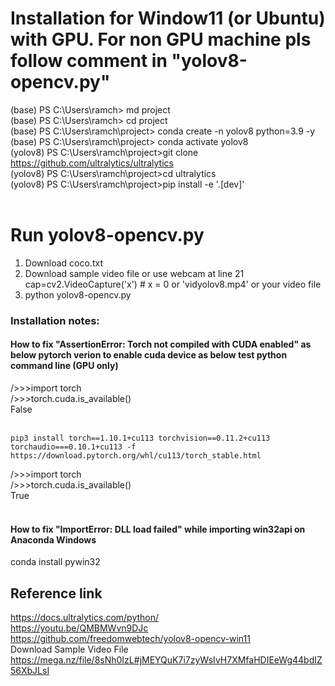 # Installation for Window11 (or Ubuntu) with GPU. For non GPU machine pls follow comment in "yolov8-opencv.py"
(base) PS C:\Users\ramch> md project <br/>
(base) PS C:\Users\ramch> cd project <br/>
(base) PS C:\Users\ramch\project> conda create -n yolov8 python=3.9 -y <br/>
(base) PS C:\Users\ramch\project> conda activate yolov8 <br/>
(yolov8) PS C:\Users\ramch\project>git clone https://github.com/ultralytics/ultralytics <br/>
(yolov8) PS C:\Users\ramch\project>cd ultralytics <br/>
(yolov8) PS C:\Users\ramch\project>pip install -e '.[dev]' <br/><br/>

# Run yolov8-opencv.py
1. Download coco.txt <br/>
2. Download sample video file or use webcam at line 21 cap=cv2.VideoCapture('x') # x = 0 or 'vidyolov8.mp4' or your video file <br/>
3. python yolov8-opencv.py <br/>

### Installation notes: <br/>
#### How to fix "AssertionError: Torch not compiled with CUDA enabled" as below pytorch verion to enable cuda device as below test python command line (GPU only) <br/>
/>>>import torch<br/>
/>>>torch.cuda.is_available()<br/>
False<br/><br/>
```
pip3 install torch==1.10.1+cu113 torchvision==0.11.2+cu113 torchaudio===0.10.1+cu113 -f https://download.pytorch.org/whl/cu113/torch_stable.html
```
/>>>import torch<br/>
/>>>torch.cuda.is_available()<br/>
True<br/><br/>

#### How to fix "ImportError: DLL load failed" while importing win32api on Anaconda Windows<br/>
conda install pywin32

## Reference link
https://docs.ultralytics.com/python/ <br/>
https://youtu.be/QMBMWvn9DJc <br/>
https://github.com/freedomwebtech/yolov8-opencv-win11 <br/>
Download Sample Video File <br/>
https://mega.nz/file/8sNh0IzL#jMEYQuK7i7zyWsIvH7XMfaHDIEeWg44bdIZ56XbJLsI <br/>
